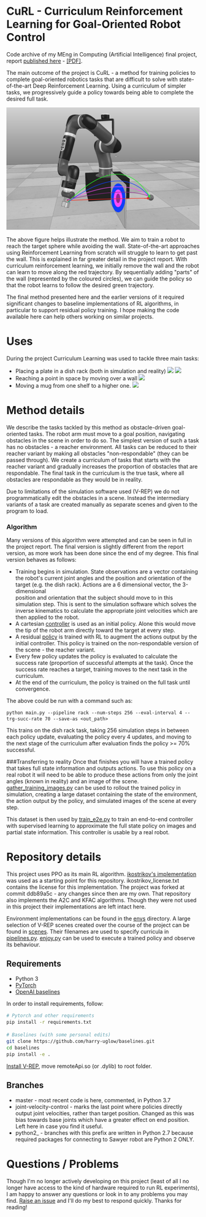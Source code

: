 # CuRL - Curriculum Reinforcement Learning for Goal-Oriented Robot Control

Code archive of my MEng in Computing (Artificial Intelligence) final 
project, report [published here](https://www.imperial.ac.uk/computing/prospective-students/distinguished-projects/ug-prizes) 
\- [[PDF]](https://www.imperial.ac.uk/media/imperial-college/faculty-of-engineering/computing/public/1819-ug-projects/UglowH-CuRL-Curriculum-Reinforcement-Learning-for-Goal-Oriented-Robot-Control-v2.pdf).


The main outcome of the project is CuRL - a method for training policies
 to 
complete goal-oriented robotics tasks that are difficult to solve with 
state-of-the-art Deep Reinforcement Learning. Using a curriculum of simpler tasks, 
we progressively guide a policy towards being able to complete the desired full task. 

![](imgs/CuRL_ROW.jpg)

The above figure helps illustrate the method. We aim to train a robot to 
reach the target sphere while avoiding the wall. State-of-the-art approaches 
using Reinforcement Learning from scratch will struggle to learn to get past 
the wall. This is explained in far greater detail in the project report. With
 curriculum reinforcement learning, we initially remove the wall and the 
 robot can learn to move along the red trajectory. By sequentially adding 
 "parts" of the wall (represented by the coloured circles), we can guide the 
 policy so that the robot learns to follow the desired green trajectory.

The final method presented here and the earlier versions of it required 
significant changes to baseline implementations of RL
algorithms, in particular to support residual policy training. I hope making 
the code available here can help others working on similar projects. 

# Uses

During the project Curriculum Learning was used to tackle three main tasks:

- Placing a plate in a dish rack (both in simulation and reality)
![](imgs/real_robot.gif)
![](imgs/dish_rack_sim.gif)
- Reaching a point in space by moving over a wall
![](imgs/ROW_success.gif)
- Moving a mug from one shelf to a higher one.
![](imgs/shelf_stack.gif)

# Method details
We describe the tasks tackled by this method as obstacle-driven goal-oriented 
tasks. The robot arm must move to a goal position, navigating obstacles in the 
scene in order to do so. The simplest version of such a task has no obstacles - 
a reacher environment. All tasks can be reduced to their reacher variant by 
making all obstacles "non-respondable" (they can be passed through). We 
create a curriculum of tasks that starts with the reacher variant and 
gradually increases the proportion of obstacles that are respondable. The 
final task in the curriculum is the true task, where all obstacles are 
respondable as they would be in reality.

Due to limitations of the simulation software used (V-REP) we do not 
programmatically edit the obstacles in a scene. Instead the intermediary 
variants of a task are created manually as separate scenes and given to the 
program to load.

### Algorithm
Many versions of this algorithm were attempted and can be seen in full in the
 project report. The final version is slightly different from the report 
 version, as more work has been done since the end of my degree. This final 
 version behaves as follows:
 - Training begins in simulation. State observations are a vector containing 
 the robot's 
 current joint angles and the position and orientation of the target (e.g. 
 the dish rack).
 Actions are a 6 dimensional vector, the 3-dimensional  
 position and orientation that the subject should move to in this simulation 
 step. This is sent to the simulation software which solves the inverse 
 kinematics to calculate the appropriate joint velocities which are then 
 applied to the robot.
 - A cartesian [controller](envs/wrappers.py) is used as an initial policy. Alone this 
 would move
  the tip of the robot arm directly toward the target at every 
  step.
 - A residual [policy](a2c_ppo_acktr/model.py) is trained with RL to augment 
 the actions output by the 
 initial 
 controller. This policy is trained on the non-respondable version of 
 the scene - the reacher variant.
 - Every few policy updates the policy is evaluated to calculate the success 
 rate (proportion of 
 successful 
 attempts at the task). Once the success rate reaches a target, training 
 moves to the next task in the curriculum.
 - At the end of the curriculum, the policy is trained on the full task until
  convergence.
  
The above could be run with a command such as:
```
python main.py --pipeline rack --num-steps 256 --eval-interval 4 --trg-succ-rate 70 --save-as <out_path>
```
This trains on the dish rack task, taking 256 simulation steps in between 
each policy update, evaluating the policy every 4 updates, and moving to the 
next stage of the curriculum after evaluation finds the policy >= 70% 
successful.

###Transferring to reality
Once that finishes you will have a trained policy that takes full state 
information and outputs actions. To use this policy on a real robot it will 
need to be able to produce these actions from only the joint angles (known in
 reality) and an image of the scene. [gather_training_images.py](gather_training_images.py) 
 can be used to rollout the trained policy 
 in simulation, creating a large dataset containing the state of the 
 environment, the action output by the policy, and simulated images of the 
 scene at every step. 
 
 This dataset is then used by [train_e2e.py](train_e2e.py) to train an 
 end-to-end controller 
 with supervised 
 learning to approximate the full state policy on images and partial state 
 information. This controller is usable by a real robot.
 
 
# Repository details

This project uses PPO as its main RL algorithm. [ikostrikov's implementation](https://github.com/ikostrikov/pytorch-a2c-ppo-acktr-gail) was used as a starting point for this repository. ikostrikov_license.txt contains the license for this implementation. The project was forked at commit ddb89a5c - any changes since then are my own.
That repository also implements the A2C and KFAC algorithms. Though they were
 not used in this project their implementations are left intact here.
 
Environment implementations can be found in the [envs](envs) directory. A 
large selection of V-REP scenes created over the course of the project can be
 found in [scenes](scenes). Their filenames are used to specify curricula in 
 [pipelines.py](envs/pipelines.py). [enjoy.py](enjoy.py) can be used to 
 execute a trained policy and observe its behaviour.

## Requirements

* Python 3
* [PyTorch](http://pytorch.org/)
* [OpenAI baselines](https://github.com/openai/baselines)

In order to install requirements, follow:

```bash
# Pytorch and other requirements
pip install -r requirements.txt

# Baselines (with some personal edits)
git clone https://github.com/harry-uglow/baselines.git
cd baselines
pip install -e .
```

[Install V-REP](http://www.coppeliarobotics.com/previousVersions), move 
remoteApi.so (or .dylib) to root folder.

## Branches
- master - most recent code is here, commented, in Python 3.7
- joint-velocity-control - marks the last point where policies directly output 
joint 
velocities, rather than target position. Changed as this was bias towards 
base joints which have a greater effect on end position. Left here in case 
you find it useful.
- python2_ - branches with this prefix are written in Python 2.7 because \
required packages for connecting to Sawyer robot are Python 2 ONLY.

# Questions / Problems
Though I'm no longer actively developing on this project (least of all I no 
longer have access to the kind of hardware required to run RL experiments), I
am happy to answer any questions or look in to any problems you may find. 
[Raise an issue](https://github.com/harry-uglow/Curriculum-Reinforcement-Learning/issues/new) and I'll do my best to respond quickly. Thanks for reading!
